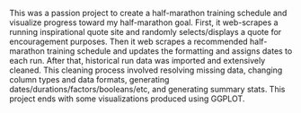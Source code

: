 This was a passion project to create a half-marathon training schedule and visualize progress toward my half-marathon goal. First, it web-scrapes a running inspirational quote site and randomly selects/displays a quote for encouragement purposes. Then it web scrapes a recommended half-marathon training schedule and updates the formatting and assigns dates to each run. After that, historical run data was imported and extensively cleaned. This cleaning process involved resolving missing data, changing column types and data formats, generating dates/durations/factors/booleans/etc, and generating summary stats. This project ends with some visualizations produced using GGPLOT.
